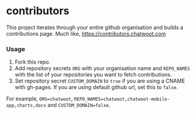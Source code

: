 # contributors

This project iterates through your entire github organisation and builds a contributions page. Much like, https://contributors.chatwoot.com


### Usage

1. Fork this repo.
2. Add repository secrets `ORG` with your organisation name and `REPO_NAMES` with the list of your repositories you want to fetch contributions.
3. Set repository secret `CUSTOM_DOMAIN` to `true` if you are using a CNAME with gh-pages. If you are using default github url, set this to `false`.

For example, `ORG=chatwoot`, `REPO_NAMES=chatwoot,chatwoot-mobile-app,charts,docs` and `CUSTOM_DOMAIN=false`.
